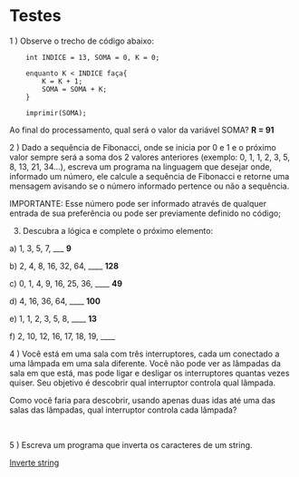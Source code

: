 # Testes


1 )  Observe o trecho de código abaixo:

		int INDICE = 13, SOMA = 0, K = 0;
		
		enquanto K < INDICE faça{
		    K = K + 1;
		    SOMA = SOMA + K;
		}

		imprimir(SOMA);
		


Ao final do processamento, qual será o valor da variável SOMA?
**R = 91**


2 ) Dado a sequência de Fibonacci, onde se inicia por 0 e 1 e o próximo valor sempre será a soma dos 2 valores anteriores (exemplo: 0, 1, 1, 2, 3, 5, 8, 13, 21, 34...), escreva um programa na linguagem que desejar onde, informado um número, ele calcule a sequência de Fibonacci e retorne uma mensagem avisando se o número informado pertence ou não a sequência.

IMPORTANTE:
Esse número pode ser informado através de qualquer entrada de sua preferência ou pode ser previamente definido no código;



3) Descubra a lógica e complete o próximo elemento:

a) 1, 3, 5, 7, ___ **9**

b) 2, 4, 8, 16, 32, 64, ____ **128**

c) 0, 1, 4, 9, 16, 25, 36, ____ **49**

d) 4, 16, 36, 64, ____ **100**

e) 1, 1, 2, 3, 5, 8, ____ **13**

f) 2, 10, 12, 16, 17, 18, 19, ____ 



4 ) Você está em uma sala com três interruptores, cada um conectado a uma lâmpada em uma sala diferente. 
Você não pode ver as lâmpadas da sala em que está, mas pode ligar e desligar os interruptores quantas vezes quiser. 
Seu objetivo é descobrir qual interruptor controla qual lâmpada.

Como você faria para descobrir, usando apenas duas idas até uma das salas das lâmpadas, qual interruptor controla cada lâmpada?

 

5 ) Escreva um programa que inverta os caracteres de um string.

[Inverte string](https://github.com/SmithGomes/testes/blob/main/inverte_string.html)
